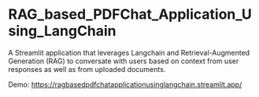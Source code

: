 # RAG_based_PDFChat_Application_Using_LangChain
A Streamlit application that leverages Langchain and Retrieval-Augmented Generation (RAG) to conversate with users based on context from user responses as well as from uploaded documents.


Demo: https://ragbasedpdfchatapplicationusinglangchain.streamlit.app/
